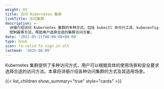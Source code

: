 ```yaml
---
weight: 91
title: 访问 Kubernetes 集群
linkTitle: 访问集群
description: >-
  详细介绍访问 Kubernetes 集群的多种方式，包括 kubectl 命令行工具、kubeconfig 配置、代理转发、Ingress
  控制器等方法，帮助用户选择合适的集群访问方案。
date: '2022-05-21T00:00:00+08:00'
type: book
icon: fa-solid fa-sign-in-alt
lastmod: '2025-08-09'
---
```


Kubernetes 集群提供了多种访问方式，用户可以根据具体的使用场景和安全要求选择合适的访问方法。本章将详细介绍各种访问集群的方式及其适用场景。

{{< list_children show_summary="true" style="cards"  >}}
